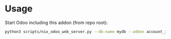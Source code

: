 # Usage

Start Odoo including this addon (from repo root):

```bash
python3 scripts/nix_odoo_web_server.py --db-name mydb --addon account_invoice_tax_required
```
